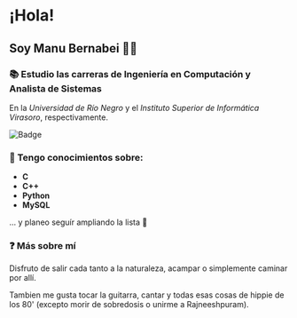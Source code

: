 # ¡Hola!
## Soy Manu Bernabei :saxophone::bug:
### :books: Estudio las carreras de Ingeniería en Computación y Analista de Sistemas
En la _Universidad de Río Negro_ y el _Instituto Superior de Informática Virasoro_, respectivamente.

![Badge](https://bit.ly/icom-badge)

### :space_invader: Tengo conocimientos sobre:
* **C**
* **C++**
* **Python**
* **MySQL**

... y planeo seguír ampliando la lista :snail:

### :question: Más sobre mí
Disfruto de salir cada tanto a la naturaleza, acampar o simplemente caminar por allí.

Tambien me gusta tocar la guitarra, cantar y todas esas cosas de hippie de los 80' (excepto morir de sobredosis o unirme a Rajneeshpuram).
